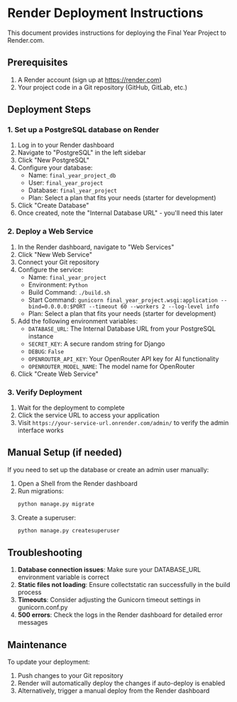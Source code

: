 # Render Deployment Instructions

This document provides instructions for deploying the Final Year Project to Render.com.

## Prerequisites

1. A Render account (sign up at https://render.com)
2. Your project code in a Git repository (GitHub, GitLab, etc.)

## Deployment Steps

### 1. Set up a PostgreSQL database on Render

1. Log in to your Render dashboard
2. Navigate to "PostgreSQL" in the left sidebar
3. Click "New PostgreSQL"
4. Configure your database:
   - Name: `final_year_project_db`
   - User: `final_year_project`
   - Database: `final_year_project`
   - Plan: Select a plan that fits your needs (starter for development)
5. Click "Create Database"
6. Once created, note the "Internal Database URL" - you'll need this later

### 2. Deploy a Web Service

1. In the Render dashboard, navigate to "Web Services"
2. Click "New Web Service"
3. Connect your Git repository
4. Configure the service:
   - Name: `final_year_project`
   - Environment: `Python`
   - Build Command: `./build.sh`
   - Start Command: `gunicorn final_year_project.wsgi:application --bind=0.0.0.0:$PORT --timeout 60 --workers 2 --log-level info`
   - Plan: Select a plan that fits your needs (starter for development)
5. Add the following environment variables:
   - `DATABASE_URL`: The Internal Database URL from your PostgreSQL instance
   - `SECRET_KEY`: A secure random string for Django
   - `DEBUG`: `False`
   - `OPENROUTER_API_KEY`: Your OpenRouter API key for AI functionality
   - `OPENROUTER_MODEL_NAME`: The model name for OpenRouter
6. Click "Create Web Service"

### 3. Verify Deployment

1. Wait for the deployment to complete
2. Click the service URL to access your application
3. Visit `https://your-service-url.onrender.com/admin/` to verify the admin interface works

## Manual Setup (if needed)

If you need to set up the database or create an admin user manually:

1. Open a Shell from the Render dashboard
2. Run migrations:
   ```bash
   python manage.py migrate
   ```
3. Create a superuser:
   ```bash
   python manage.py createsuperuser
   ```

## Troubleshooting

1. **Database connection issues**: Make sure your DATABASE_URL environment variable is correct
2. **Static files not loading**: Ensure collectstatic ran successfully in the build process
3. **Timeouts**: Consider adjusting the Gunicorn timeout settings in gunicorn.conf.py
4. **500 errors**: Check the logs in the Render dashboard for detailed error messages

## Maintenance

To update your deployment:

1. Push changes to your Git repository
2. Render will automatically deploy the changes if auto-deploy is enabled
3. Alternatively, trigger a manual deploy from the Render dashboard 
